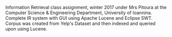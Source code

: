 Information Retrieval class assignment, winter 2017 under Mrs Pitoura at the Computer Science & Engineering Department,
University of Ioannina.
Complete IR system with GUI using Apache Lucene and Eclipse SWT.
Corpus was created from Yelp's Dataset and then indexed and queried upon using Lucene.